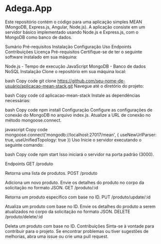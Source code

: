 # Adega.App
Este repositório contém o código para uma aplicação simples MEAN (MongoDB, Express.js, Angular, Node.js). A aplicação consiste em um servidor básico implementado usando Node.js e Express.js, com o MongoDB como banco de dados.

Sumário
Pré-requisitos
Instalação
Configuração
Uso
Endpoints
Contribuições
Licença
Pré-requisitos
Certifique-se de ter o seguinte software instalado em sua máquina:

Node.js - Tempo de execução JavaScript
MongoDB - Banco de dados NoSQL
Instalação
Clone o repositório em sua máquina local:

bash
Copy code
git clone https://github.com/seu-nome-de-usuário/aplicacao-mean-stack.git
Navegue até o diretório do projeto:

bash
Copy code
cd aplicacao-mean-stack
Instale as dependências necessárias:

bash
Copy code
npm install
Configuração
Configure as configurações de conexão do MongoDB no arquivo index.js. Atualize a URL de conexão no método mongoose.connect.

javascript
Copy code
mongoose.connect('mongodb://localhost:27017/mean', { useNewUrlParser: true, useUnifiedTopology: true })
Uso
Inicie o servidor executando o seguinte comando:

bash
Copy code
npm start
Isso iniciará o servidor na porta padrão (3000).

Endpoints
GET /produto

Retorna uma lista de produtos.
POST /produto

Adiciona um novo produto. Envie os detalhes do produto no corpo da solicitação no formato JSON.
GET /produto/:id

Retorna um produto específico com base no ID.
PUT /produto/update/:id

Atualiza um produto com base no ID. Envie os detalhes do produto a serem atualizados no corpo da solicitação no formato JSON.
DELETE /produto/delete/:id

Deleta um produto com base no ID.
Contribuições
Sinta-se à vontade para contribuir para o projeto. Se encontrar problemas ou tiver sugestões de melhorias, abra uma issue ou crie uma pull request.


